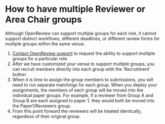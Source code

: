 # How to have multiple Reviewer or Area Chair groups

Although OpenReview can support multiple groups for each role, it cannot support distinct workflows, different deadlines, or different review forms for multiple groups within the same venue.&#x20;

1. [Contact OpenReview support](https://openreview.net/contact) to request the ability to support multiple groups for a particular role.
2. After we have customized your venue to support multiple groups, you can recruit members directly into each group with the 'Recruitment' button.&#x20;
3. When it is time to assign the group members to submissions, you will need to run separate matchings for each group. When you deploy your assignments, the members of each group will be moved into the individual paper groups. For example, if a reviewer from Group A and Group B are each assigned to paper 1, they would both be moved into the Paper1/Reviewers group.
4. From this point forward the reviewers will be treated identically, regardless of their original group.&#x20;
